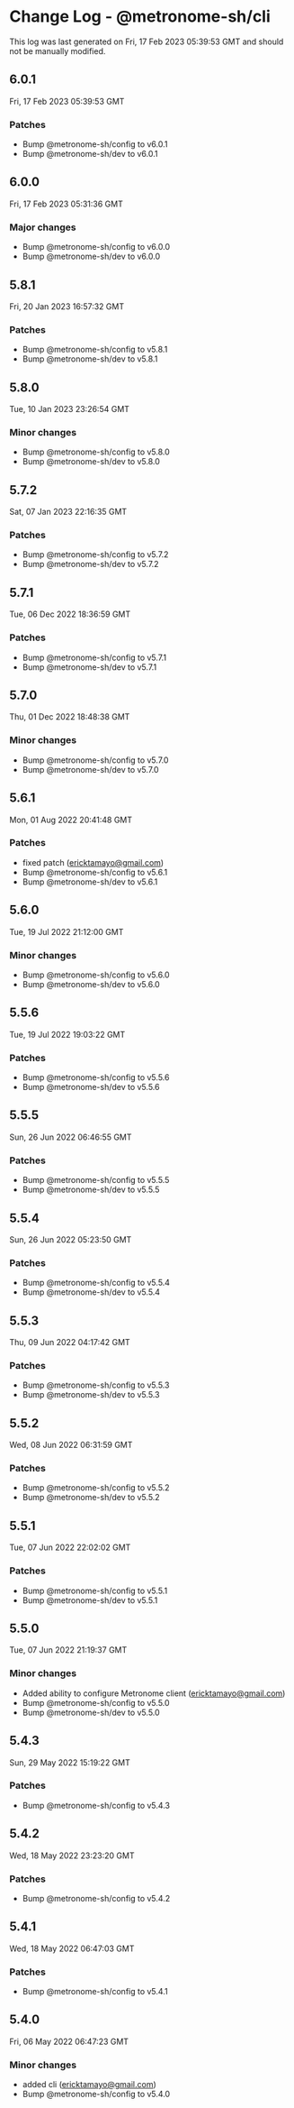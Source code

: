 # Change Log - @metronome-sh/cli

This log was last generated on Fri, 17 Feb 2023 05:39:53 GMT and should not be manually modified.

<!-- Start content -->

## 6.0.1

Fri, 17 Feb 2023 05:39:53 GMT

### Patches

- Bump @metronome-sh/config to v6.0.1
- Bump @metronome-sh/dev to v6.0.1

## 6.0.0

Fri, 17 Feb 2023 05:31:36 GMT

### Major changes

- Bump @metronome-sh/config to v6.0.0
- Bump @metronome-sh/dev to v6.0.0

## 5.8.1

Fri, 20 Jan 2023 16:57:32 GMT

### Patches

- Bump @metronome-sh/config to v5.8.1
- Bump @metronome-sh/dev to v5.8.1

## 5.8.0

Tue, 10 Jan 2023 23:26:54 GMT

### Minor changes

- Bump @metronome-sh/config to v5.8.0
- Bump @metronome-sh/dev to v5.8.0

## 5.7.2

Sat, 07 Jan 2023 22:16:35 GMT

### Patches

- Bump @metronome-sh/config to v5.7.2
- Bump @metronome-sh/dev to v5.7.2

## 5.7.1

Tue, 06 Dec 2022 18:36:59 GMT

### Patches

- Bump @metronome-sh/config to v5.7.1
- Bump @metronome-sh/dev to v5.7.1

## 5.7.0

Thu, 01 Dec 2022 18:48:38 GMT

### Minor changes

- Bump @metronome-sh/config to v5.7.0
- Bump @metronome-sh/dev to v5.7.0

## 5.6.1

Mon, 01 Aug 2022 20:41:48 GMT

### Patches

- fixed patch (ericktamayo@gmail.com)
- Bump @metronome-sh/config to v5.6.1
- Bump @metronome-sh/dev to v5.6.1

## 5.6.0

Tue, 19 Jul 2022 21:12:00 GMT

### Minor changes

- Bump @metronome-sh/config to v5.6.0
- Bump @metronome-sh/dev to v5.6.0

## 5.5.6

Tue, 19 Jul 2022 19:03:22 GMT

### Patches

- Bump @metronome-sh/config to v5.5.6
- Bump @metronome-sh/dev to v5.5.6

## 5.5.5

Sun, 26 Jun 2022 06:46:55 GMT

### Patches

- Bump @metronome-sh/config to v5.5.5
- Bump @metronome-sh/dev to v5.5.5

## 5.5.4

Sun, 26 Jun 2022 05:23:50 GMT

### Patches

- Bump @metronome-sh/config to v5.5.4
- Bump @metronome-sh/dev to v5.5.4

## 5.5.3

Thu, 09 Jun 2022 04:17:42 GMT

### Patches

- Bump @metronome-sh/config to v5.5.3
- Bump @metronome-sh/dev to v5.5.3

## 5.5.2

Wed, 08 Jun 2022 06:31:59 GMT

### Patches

- Bump @metronome-sh/config to v5.5.2
- Bump @metronome-sh/dev to v5.5.2

## 5.5.1

Tue, 07 Jun 2022 22:02:02 GMT

### Patches

- Bump @metronome-sh/config to v5.5.1
- Bump @metronome-sh/dev to v5.5.1

## 5.5.0

Tue, 07 Jun 2022 21:19:37 GMT

### Minor changes

- Added ability to configure Metronome client (ericktamayo@gmail.com)
- Bump @metronome-sh/config to v5.5.0
- Bump @metronome-sh/dev to v5.5.0

## 5.4.3

Sun, 29 May 2022 15:19:22 GMT

### Patches

- Bump @metronome-sh/config to v5.4.3

## 5.4.2

Wed, 18 May 2022 23:23:20 GMT

### Patches

- Bump @metronome-sh/config to v5.4.2

## 5.4.1

Wed, 18 May 2022 06:47:03 GMT

### Patches

- Bump @metronome-sh/config to v5.4.1

## 5.4.0

Fri, 06 May 2022 06:47:23 GMT

### Minor changes

- added cli (ericktamayo@gmail.com)
- Bump @metronome-sh/config to v5.4.0
